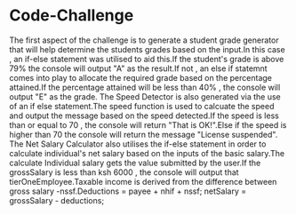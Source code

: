 # Code-Challenge
The first aspect of the challenge is to generate a student grade generator that will help determine the students grades based on the input.In this case , an if-else statement was utilised to aid this.If the student's grade is above 79% the console will output "A" as the result.If not , an else if statemnt comes into play to allocate the required grade based on the percentage attained.If the percentage attained will be less than 40% , the console will output "E" as the grade.
The Speed Detector is also generated via the use of an if else statement.The speed function is used to calcuate the speed and output the message based on the speed detected.If the speed is less than or equal to 70 , the console will return "That is OK!".Else if the speed is higher than 70 the console will return the message "License suspended".
The Net Salary Calculator also utilises the if-else statement in order to calculate individual's net salary based on the inputs of the basic salary.The calculate Individual salary gets the value submitted by the user.If the grossSalary is less than ksh 6000 , the console will output that tierOneEmployee.Taxable income is derived from the difference between gross salary -nssf.Deductions = payee + nhif + nssf;
     netSalary = grossSalary - deductions;

